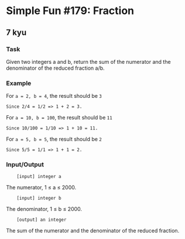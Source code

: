 # Simple Fun #179: Fraction
## 7 kyu

### Task

Given two integers a and b, return the sum of the numerator and the denominator of the reduced fraction a/b.

### Example

For ```a = 2, b = 4```, the result should be ```3```
```
Since 2/4 = 1/2 => 1 + 2 = 3.
```
For ```a = 10, b = 100```, the result should be ```11```
```
Since 10/100 = 1/10 => 1 + 10 = 11.
```
For ```a = 5, b = 5```, the result should be ```2```
```
Since 5/5 = 1/1 => 1 + 1 = 2.
```

### Input/Output
```
    [input] integer a
```
The numerator, 1 ≤ a ≤ 2000.
```
    [input] integer b
```
The denominator, 1 ≤ b ≤ 2000.
```
    [output] an integer
```
The sum of the numerator and the denominator of the reduced fraction.
